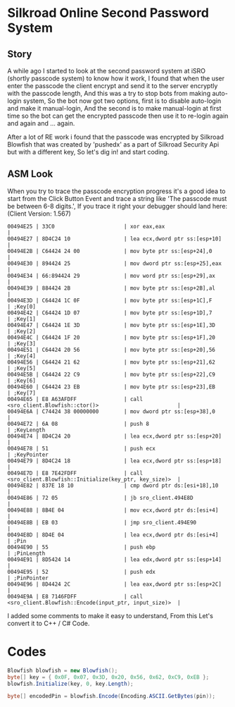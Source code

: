 # Silkroad Online Second Password System

## Story
A while ago I started to look at the second password system at iSRO (shortly passcode system) to know how it work,
I found that when the user enter the passcode the client encrypt and send it to the server encryptly with the passcode length,
And this was a try to stop bots from making auto-login system, So the bot now got two options, first is to disable auto-login
and make it manual-login, And the second is to make manual-login at first time so the bot can get the encrypted passcode
then use it to re-login again and again and ... again.

After a lot of RE work i found that the passcode was encrypted by Silkroad Blowfish that was created by 'pushedx'
as a part of Silkroad Security Api but with a different key, So let's dig in! and start coding.

## ASM Look
When you try to trace the passcode encryption progress it's a good idea to start from the Click Button Event
and trace a string like 'The passcode must be between 6-8 digits.', If you trace it right your debugger should land here:
(Client Version: 1.567)

```
00494E25 | 33C0                      | xor eax,eax                                                |
00494E27 | 8D4C24 10                 | lea ecx,dword ptr ss:[esp+10]                              |
00494E2B | C64424 24 00              | mov byte ptr ss:[esp+24],0                                 |
00494E30 | 894424 25                 | mov dword ptr ss:[esp+25],eax                              |
00494E34 | 66:894424 29              | mov word ptr ss:[esp+29],ax                                |
00494E39 | 884424 2B                 | mov byte ptr ss:[esp+2B],al                                |
00494E3D | C64424 1C 0F              | mov byte ptr ss:[esp+1C],F                                 | ;Key[0]
00494E42 | C64424 1D 07              | mov byte ptr ss:[esp+1D],7                                 | ;Key[1]
00494E47 | C64424 1E 3D              | mov byte ptr ss:[esp+1E],3D                                | ;Key[2]
00494E4C | C64424 1F 20              | mov byte ptr ss:[esp+1F],20                                | ;Key[3]
00494E51 | C64424 20 56              | mov byte ptr ss:[esp+20],56                                | ;Key[4]
00494E56 | C64424 21 62              | mov byte ptr ss:[esp+21],62                                | ;Key[5]
00494E5B | C64424 22 C9              | mov byte ptr ss:[esp+22],C9                                | ;Key[6]
00494E60 | C64424 23 EB              | mov byte ptr ss:[esp+23],EB                                | ;Key[7]
00494E65 | E8 A63AFDFF               | call <sro_client.Blowfish::ctor()>                         |
00494E6A | C74424 38 00000000        | mov dword ptr ss:[esp+38],0                                |
00494E72 | 6A 08                     | push 8                                                     | ;KeyLength
00494E74 | 8D4C24 20                 | lea ecx,dword ptr ss:[esp+20]                              |
00494E78 | 51                        | push ecx                                                   | ;KeyPointer
00494E79 | 8D4C24 18                 | lea ecx,dword ptr ss:[esp+18]                              |
00494E7D | E8 7E42FDFF               | call <sro_client.Blowfish::Initialize(key_ptr, key_size)>  |
00494E82 | 837E 18 10                | cmp dword ptr ds:[esi+18],10                               |
00494E86 | 72 05                     | jb sro_client.494E8D                                       |
00494E88 | 8B4E 04                   | mov ecx,dword ptr ds:[esi+4]                               |
00494E8B | EB 03                     | jmp sro_client.494E90                                      |
00494E8D | 8D4E 04                   | lea ecx,dword ptr ds:[esi+4]                               | ;Pin
00494E90 | 55                        | push ebp                                                   | ;PinLength
00494E91 | 8D5424 14                 | lea edx,dword ptr ss:[esp+14]                              |
00494E95 | 52                        | push edx                                                   | ;PinPointer
00494E96 | 8D4424 2C                 | lea eax,dword ptr ss:[esp+2C]                              |
00494E9A | E8 7146FDFF               | call <sro_client.Blowfish::Encode(input_ptr, input_size)>  |
```

I added some comments to make it easy to understand, From this 
Let's convert it to C++ / C# Code.

# Codes

```csharp
Blowfish blowfish = new Blowfish();
byte[] key = { 0x0F, 0x07, 0x3D, 0x20, 0x56, 0x62, 0xC9, 0xEB };
blowfish.Initialize(key, 0, key.Length);

byte[] encodedPin = blowfish.Encode(Encoding.ASCII.GetBytes(pin));
```

